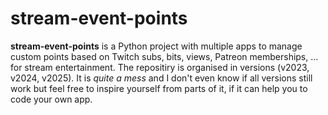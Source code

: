 # stream-event-points
**stream-event-points** is a Python project with multiple apps to manage custom points based on Twitch subs, bits, views, Patreon memberships, ... for stream entertainment.
The repositiry is organised in versions (v2023, v2024, v2025). It is *quite a mess* and I don't even know if all versions still work but feel free to inspire yourself from parts of it, if it can help you to code your own app.

